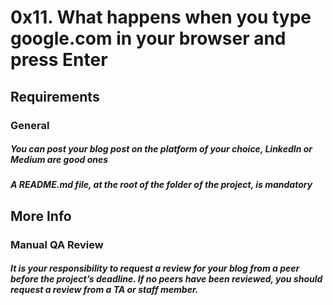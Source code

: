 # 0x11. What happens when you type google.com in your browser and press Enter

## Requirements
### General
##### You can post your blog post on the platform of your choice, LinkedIn or Medium are good ones
##### A README.md file, at the root of the folder of the project, is mandatory
## More Info
### Manual QA Review
##### It is your responsibility to request a review for your blog from a peer before the project’s deadline. If no peers have been reviewed, you should request a review from a TA or staff member.
